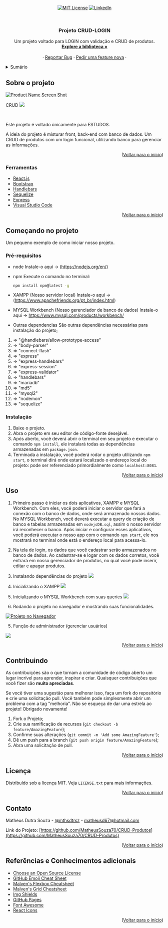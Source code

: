 <div id="top" align='center'>

[![MIT License][license-shield]][license-url]
[![LinkedIn][linkedin-shield]][linkedin-url]
</div>

<!-- PROJECT LOGO -->
<br />
<div align="center">
  

  <h3 align="center">Projeto CRUD-LOGIN</h3>

  <p align="center">
    Um projeto voltado para LOGIN com validação e CRUD de produtos.
    <br />
    <a href="https://github.com/MatheusSouza70/CRUD-Produtos/issues"><strong>Explore a biblioteca »</strong></a>
    <br />
    <br />
    ·
    <a href="https://github.com/MatheusSouza70/CRUD-Produtos/issues">Reportar Bug</a>
    ·
    <a href="https://github.com/MatheusSouza70/CRUD-Produtos/issues">Pedir uma feature nova</a>
    ·
  </p>
</div>



<!-- TABLE OF CONTENTS -->
<details>
  <summary>Sumário</summary>
  <ol>
    <li>
      <a href="#sobre-o-projeto">Sobre o projeto</a>
      <ul>
        <li><a href="#ferramentas">Ferramentas</a></li>
      </ul>
    </li>
    <li>
      <a href="#começando-no-projeto">Começando</a>
      <ul>
        <li><a href="#pré-requisitos">Pré-requisitos</a></li>
        <li><a href="#instalação">Instalação</a></li>
      </ul>
    </li>
    <li><a href="#uso">Uso</a></li>
    <li><a href="#contribuindo">Contribuindo</a></li>
    <li><a href="#licença">Licença</a></li>
    <li><a href="#contato">Contato</a></li>
    <li><a href="#referências-e-conhecimentos-adicionais">Referências e Conhecimentos adicionais</a></li>
  </ol>
</details>



<!-- ABOUT THE PROJECT -->
## Sobre o projeto

[![Product Name Screen Shot][product-screenshot]](https://media.discordapp.net/attachments/704805407906070581/983185875007602728/unknown.png?width=590&height=480)

CRUD
![](https://media.discordapp.net/attachments/704805407906070581/983185797148712970/unknown.png?width=1020&height=320)

<br/>

Este projeto é voltado únicamente para ESTUDOS.

A ideia do projeto é misturar front, back-end com banco de dados.
Um CRUD de produtos com um login funcional, utilizando banco para gerenciar as informações.

<p align="right">(<a href="#top">Voltar para o início</a>)</p>



### Ferramentas

* [React.js](https://reactjs.org/)
* [Bootstrap](https://getbootstrap.com)
* [Handlebars](https://handlebarsjs.com)
* [Sequelize](https://sequelize.org)
* [Express](https://expressjs.com/pt-br/)
* [Visual Studio Code](https://code.visualstudio.com)


<p align="right">(<a href="#top">Voltar para o início</a>)</p>



<!-- GETTING STARTED -->
## Começando no projeto
Um pequeno exemplo de como iniciar nosso projeto.

### Pré-requisitos

* node
  Instale-o aqui -> (https://nodejs.org/en/)

* npm
  Execute o comando no terminal:
  ```sh
  npm install npm@latest -g
  ```
* XAMPP (Nosso servidor local)
  Instale-o aqui -> (https://www.apachefriends.org/pt_br/index.html)

* MYSQL Workbench (Nosso gerenciador de banco de dados)
  Instale-o aqui -> https://www.mysql.com/products/workbench/

* Outras dependencias
  São outras dependências necessárias para instalação do projeto;

1.   =>  "@handlebars/allow-prototype-access"
2.   =>  "body-parser"
3.   =>  "connect-flash"
4.   =>  "express"
5.   =>  "express-handlebars"
6.   =>  "express-session"
7.   =>  "express-validator"
8.   =>  "handlebars"
9.   =>  "mariadb"
10.  =>  "md5"
11.  =>  "mysql2"
12.  =>  "nodemon"
13.  =>  "sequelize"

  
### Instalação

1. Baixe o projeto. 
2. Abra o projeto em seu editor de código-fonte desejável.
3. Após aberto, você deverá abrir o terminal em seu projeto e executar o comando `npm install`, ele instalará todas as dependências armazenadas em `package.json`.
4. Terminada a instalação, você poderá rodar o projeto utilizando `npm start`, o terminal dirá onde estará localizado o endereço local do projeto: pode ser referenciado primordialmente como `localhost:8081`.

 


<p align="right">(<a href="#top">Voltar para o início</a>)</p>



<!-- USAGE EXAMPLES -->
## Uso
1.  Primeiro passo é iniciar os dois aplicativos, XAMPP e MYSQL Workbench. Com eles, você poderá iniciar o servidor que fará a conexão com o banco de dados, onde será armazenado nossos dados.
  No MYSQL Workbench, você deverá executar a query de criação de banco e tabelas armazenadas em `nodejsDB.sql`, assim o nosso servidor irá reconhecer o banco.
  Após iniciar e configurar esses aplicativos, você poderá executar o nosso app com o comando `npm start`, ele nos mostrará no terminal onde está o endereço local para acessa-lo.
2. Na tela de login, os dados que você cadastrar serão armazenados no banco de dados. Ao cadastrar-se e logar com os dados corretos, você entrará em nosso gerenciador de produtos, no qual você pode inserir, editar e apagar produtos.
 

1. Instalando dependências do projeto
![](https://cdn.discordapp.com/attachments/704805407906070581/983063610458787890/Desktop_2022.06.05_-_14.31.21.01_Trim.gif)

2. Inicializando o XAMPP
![](https://cdn.discordapp.com/attachments/704805407906070581/983064164975128576/Desktop-2022.06.05-14.31.21.01_Trim-_2_.gif)

3. Inicializando o MYSQL Workbench com suas queries
![](https://cdn.discordapp.com/attachments/704805407906070581/983064624301756456/Desktop-2022.06.05-14.31.21.01_Trim-_3_.gif)

4. Rodando o projeto no navegador e mostrando suas funcionalidades.

[![Projeto no Navegador](https://yt-embed.herokuapp.com/embed?v=_pbnh7DbY2c)](https://www.youtube.com/watch?v=_pbnh7DbY2c)

5. Função de administrador (gerenciar usuários)

![](https://cdn.discordapp.com/attachments/704805407906070581/983174736580325456/Desktop-2022.06.05-14.34.44.03_Trim.gif)

<p align="right">(<a href="#top">Voltar para o início</a>)</p>



## Contribuindo

As contribuições são o que tornam a comunidade de código aberto um lugar incrível para aprender, inspirar e criar. Quaisquer contribuições que você fizer são **muito apreciadas**.

Se você tiver uma sugestão para melhorar isso, faça um fork do repositório e crie uma solicitação pull. Você também pode simplesmente abrir um problema com a tag "melhoria".
Não se esqueça de dar uma estrela ao projeto! Obrigado novamente!

1. Fork o Projeto;
2. Crie sua ramificação de recursos (`git checkout -b feature/AmazingFeature`);
3. Confirme suas alterações (`git commit -m 'Add some AmazingFeature'`);
4. Dê um push para a branch (`git push origin feature/AmazingFeature`);
5. Abra uma solicitação de pull.

<p align="right">(<a href="#top">Voltar para o início</a>)</p>



<!-- LICENSE -->
## Licença

Distribuído sob a licença MIT. Veja `LICENSE.txt` para mais informações.

<p align="right">(<a href="#top">Voltar para o início</a>)</p>



<!-- CONTACT -->
## Contato

Matheus Dutra Souza - [@mthsdtrsz](https://twitter.com/mthsdtrsz) - matheusd67@hotmail.com

Link do Projeto: [https://github.com/MatheusSouza70/CRUD-Produtos](https://github.com/MatheusSouza70/CRUD-Produtos)

<p align="right">(<a href="#top">Voltar para o início</a>)</p>



<!-- ACKNOWLEDGMENTS -->
## Referências e Conhecimentos adicionais

* [Choose an Open Source License](https://choosealicense.com)
* [GitHub Emoji Cheat Sheet](https://www.webpagefx.com/tools/emoji-cheat-sheet)
* [Malven's Flexbox Cheatsheet](https://flexbox.malven.co/)
* [Malven's Grid Cheatsheet](https://grid.malven.co/)
* [Img Shields](https://shields.io)
* [GitHub Pages](https://pages.github.com)
* [Font Awesome](https://fontawesome.com)
* [React Icons](https://react-icons.github.io/react-icons/search)

<p align="right">(<a href="#top">Voltar para o início</a>)</p>




[contributors-shield]: https://img.shields.io/github/contributors/othneildrew/Best-README-Template.svg?style=for-the-badge
[contributors-url]: https://github.com/othneildrew/Best-README-Template/graphs/contributors
[forks-shield]: https://img.shields.io/github/forks/othneildrew/Best-README-Template.svg?style=for-the-badge
[forks-url]: https://github.com/othneildrew/Best-README-Template/network/members
[stars-shield]: https://img.shields.io/github/stars/othneildrew/Best-README-Template.svg?style=for-the-badge
[stars-url]: https://github.com/MatheusSouza70/CRUD-Produtos/stargazers
[issues-shield]: https://img.shields.io/github/issues/othneildrew/Best-README-Template.svg?style=for-the-badge
[issues-url]: https://github.com/MatheusSouza70/CRUD-Produtos/issues
[license-shield]: https://img.shields.io/github/license/othneildrew/Best-README-Template.svg?style=for-the-badge
[license-url]: https://github.com/MatheusSouza70/CRUD-Produtos/blob/main/LICENSE
[linkedin-shield]: https://img.shields.io/badge/-LinkedIn-black.svg?style=for-the-badge&logo=linkedin&colorB=555
[linkedin-url]: https://br.linkedin.com/in/matheus-dutra-souza-02141221a
[product-screenshot]: https://media.discordapp.net/attachments/704805407906070581/983185875007602728/unknown.png?width=590&height=480


